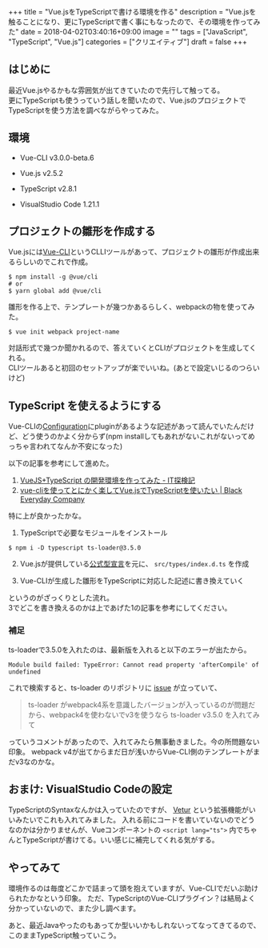 +++
title = "Vue.jsをTypeScriptで書ける環境を作る"
description = "Vue.jsを触ることになり、更にTypeScriptで書く事にもなったので、その環境を作ってみた"
date = 2018-04-02T03:40:16+09:00
image = ""
tags = ["JavaScript", "TypeScript", "Vue.js"]
categories = ["クリエイティブ"]
draft = false
+++



## はじめに
最近Vue.jsやるかもな雰囲気が出てきていたので先行して触ってる。  
更にTypeScriptも使うっていう話しを聞いたので、Vue.jsのプロジェクトでTypeScriptを使う方法を調べながらやってみた。

## 環境

- Vue-CLI v3.0.0-beta.6
- Vue.js v2.5.2
- TypeScript v2.8.1

- VisualStudio Code 1.21.1

## プロジェクトの雛形を作成する

Vue.jsには[Vue-CLI](https://github.com/vuejs/vue-cli)というCLLIツールがあって、プロジェクトの雛形が作成出来るらしいのでこれで作成。

```
$ npm install -g @vue/cli
# or
$ yarn global add @vue/cli
```

雛形を作る上で、テンプレートが幾つかあるらしく、webpackの物を使ってみた。

```
$ vue init webpack project-name
```

対話形式で幾つか聞かれるので、答えていくとCLIがプロジェクトを生成してくれる。  
CLIツールあると初回のセットアップが楽でいいね。(あとで設定いじるのつらいけど)


## TypeScript を使えるようにする
Vue-CLIの[Configuration](https://github.com/vuejs/vue-cli/blob/dev/docs/README.md#configuration)にpluginがあるような記述があって読んでいたんだけど、どう使うのかよく分からず(npm installしてもあれがないこれがないってめっちゃ言われてなんか不安になった)

以下の記事を参考にして進めた。

1.  [VueJS+TypeScript の開発環境を作ってみた - IT探検記](http://itexplorer.hateblo.jp/entry/20170807-vuejs-typescript-dev-env)
2.  [vue-cliを使ってとにかく楽してVue.jsでTypeScriptを使いたい | Black Everyday Company](https://kuroeveryday.blogspot.jp/2017/09/how-to-use-vuejs-with-typescript.html)

特に上が良かったかな。

1. TypeScriptで必要なモジュールをインストール
```
$ npm i -D typescript ts-loader@3.5.0
```

2. Vue.jsが提供している[公式型宣言](https://github.com/vuejs/vue/tree/dev/types)を元に、 ``src/types/index.d.ts`` を作成

3. Vue-CLIが生成した雛形をTypeScriptに対応した記述に書き換えていく

というのがざっくりとした流れ。  
3でどこを書き換えるのかは上であげた1の記事を参考にしてください。

### 補足
ts-loaderで3.5.0を入れたのは、最新版を入れると以下のエラーが出たから。

```
Module build failed: TypeError: Cannot read property 'afterCompile' of undefined
```

これで検索すると、ts-loader のリポジトリに [issue](https://github.com/TypeStrong/ts-loader/issues/729) が立っていて、

> ts-loader がwebpack4系を意識したバージョンが入っているのが問題だから、webpack4を使わないでv3を使うなら ts-loader v3.5.0 を入れてみて

っていうコメントがあったので、入れてみたら無事動きました。今の所問題ない印象。
webpack v4が出てからまだ日が浅いからVue-CLI側のテンプレートがまだv3なのかな。

## おまけ: VisualStudio Codeの設定

TypeScriptのSyntaxなんかは入っていたのですが、 [Vetur](https://github.com/vuejs/vetur) という拡張機能がいいみたいでこれも入れてみました。
入れる前にコードを書いていないのでどうなのかは分かりませんが、Vueコンポーネントの ``<script lang="ts">`` 内でちゃんとTypeScriptが書けてる。いい感じに補完してくれる気がする。

## やってみて
環境作るのは毎度どこかで詰まって頭を抱えていますが、Vue-CLIでだいぶ助けられたかなという印象。
ただ、TypeScriptのVue-CLIプラグイン？は結局よく分かっていないので、また少し調べます。

あと、最近Javaやったのもあってか型いいかもしれないってなってきてるので、このままTypeScript触っていこう。
